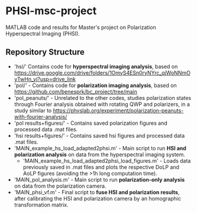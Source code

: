 # PHSI-msc-project
MATLAB code and results for Master's project on Polarization Hyperspectral Imaging (PHSI). 

## Repository Structure

- 'hsi/'  Contains code for **hyperspectral imaging analysis**, based on https://drive.google.com/drive/folders/1OmyS4ESn0ryNYrc_qjWoNNmOyTwHn_yj?usp=drive_link 
- 'pol/' - Contains code for **polarization imaging analysis**, based on https://github.com/benesprk/bc_project/tree/main
- 'pol_peanuts/' - Unrelated to the other codes, studies polarization states through Fourier analysis obtained with rotating QWP and polarizers, in a study similar to https://physlab.org/experiment/polarization-peanuts-with-fourier-analysis/
- 'pol results+figures/' - Contains saved polarization figures and processed data .mat files.
- 'hsi results+figures/' - Contains saved hsi figures and processed data .mat files.
- 'MAIN_example_hs_load_adapted2phsi.m' - Main script to run **HSI and polarization analysis** on data from the hyperspectral imaging system.
  - 'MAIN_example_hs_load_adapted2phsi_load_figures.m' - Loads data previously saved in .mat files and plots the respective DoLP and AoLP figures (avoiding the >1h long computation time).
- 'MAIN_pol_analysis.m' - Main script to run **polarization-only analysis** on data from the polarization camera.
- 'MAIN_phsi_vf.m' - Final script to **fuse HSI and polarization results**, after calibrating the HSI and polarization camera by an homographic transformation matrix.
